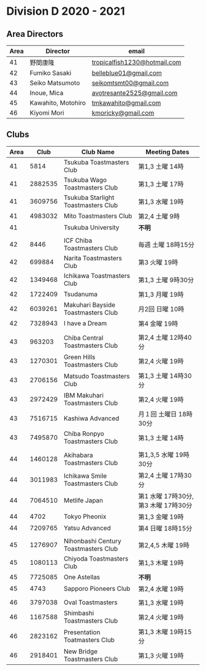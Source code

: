 # Division D 2020 - 2021
  
## Area Directors
  
|Area|Director|email|
|----|--------|-----|
|41|野間康隆|tropicalfish1230@hotmail.com|
|42|Fumiko Sasaki|belleblue01@gmail.com|
|43|Seiko Matsumoto|seikomtsmt00@gmail.com|
|44|Inoue, Mica|avotresante2525@gmail.com|
|45|Kawahito, Motohiro|tmkawahito@gmail.com|
|46|Kiyomi Mori|kmoricky@gmail.com|
  
## Clubs
  
|Area|Club|Club Name|Meeting Dates|
|----|----|---------|-------------|
|41|5814|Tsukuba Toastmasters Club|第1,3 土曜 14時|
|41|2882535|Tsukuba Wago Toastmasters Club|第1,3 土曜 17時|
|41|3609756|Tsukuba Starlight Toastmasters Club|第1,3 水曜 19時|
|41|4983032|Mito Toastmasters Club|第2,4 土曜 9時
|41||Tsukuba University|**不明**|
||||
|42|8446|ICF Chiba Toastmasters Club|毎週 土曜 18時15分|
|42|699884|Narita Toastmasters Club|第3 火曜 19時|
|42|1349468|Ichikawa Toastmasters Club|第1,3 土曜 9時30分|
|42|1722409|Tsudanuma|第1,3 月曜 19時|
|42|6039261|Makuhari Bayside Toastmasters Club|月2回 日曜 10時|
|42|7328943|I have a Dream|第4 金曜 19時|
||||
|43|963203|Chiba Central Toastmasters Club|第2,4 土曜 12時40分|
|43|1270301|Green Hills Toastmasters Club|第2,4 火曜 19時|
|43|2706156|Matsudo Toastmasters Club|第1,3 土曜 14時30分|
|43|2972429|IBM Makuhari Toastmasters Club|第2,4 火曜 19時|
|43|7516715|Kashiwa Advanced|月１回 土曜日 18時30分|
|43|7495870|Chiba Ronpyo Toastmasters Club|第1,3 土曜 14時|
||||
|44|1460128|Akihabara Toastmasters Club|第1,3,5 水曜 19時30分|
|44|3011983|Ichikawa Smile Toastmasters Club|第2,4 土曜 17時30分|
|44|7064510|Metlife Japan|第1 水曜 17時30分,第3 木曜 17時30分|
|44|4702|Tokyo Pheonix|第1,3 金曜 19時|
|44|7209765|Yatsu Advanced|第4 日曜 18時15分|
||||
|45|1276907|Nihonbashi Century Toastmasters Club|第2,4,5 木曜 19時|
|45|1080113|Chiyoda Toastmasters Club|第1,3 木曜 19時|
|45|7725085|One Astellas|**不明**|
|45|4743|Sapporo Pioneers Club|第2,4 水曜 19時|
||||
|46|3797038|Oval Toastmasters|第1,3 水曜 19時|
|46|1167588|Shimbashi Toastmasters Club|第2,4 火曜 19時|
|46|2823162|Presentation Toatmasters Club|第1,3 木曜 19時15分|
|46|2918401|New Bridge Toastmasters Club|第1,3 火曜 19時|